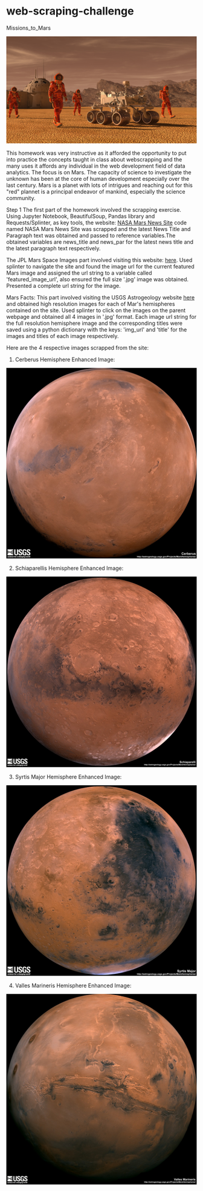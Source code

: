 # web-scraping-challenge
Missions_to_Mars

<img src="Images/mission_to_mars.PNG">


This homework was very instructive as it afforded the opportunity to put into practice the concepts taught in class about webscrapping and the many uses it affords any individual in the web development field of data analytics. The focus is on Mars. The capacity of science to investigate the unknown has been at the core of human development especially over the last century. Mars is a planet with lots of intrigues and reaching out for this "red" plannet is a principal endeavor of mankind, especially the science community.

Step 1
The first part of the homework involved the scrapping exercise. Using Jupyter Notebook, BeautifulSoup, Pandas library and Requests/Splinter, as key tools, the website: [NASA Mars News Site](https://mars.nasa.gov/news/) code named NASA Mars News Site was scrapped and the latest News Title and Paragraph text was obtained and passed to reference variables.The obtained variables are news_title and news_par for the latest news title and the latest paragraph text respectively.

The JPL Mars Space Images part involved visiting this website: [here](https://www.jpl.nasa.gov/spaceimages/?search=&category=Mars). Used splinter to navigate the site and found the image url for the current featured Mars image and assigned the url string to a variable called 'featured_image_url', also ensured the full size '.jpg' image was obtained. Presented a complete url string for the image.

Mars Facts: This part involved visiting the USGS Astrogeology website [here](https://astrogeology.usgs.gov/search/results?q=hemisphere+enhanced&k1=target&v1=Mars) and obtained high resolution images for each of Mar's hemispheres contained on the site. Used splinter to click on the images on the parent webpage and obtained all 4 images in '.jpg' format. Each image url string for the full resolution hemisphere image and the corresponding titles were saved using a python dictionary with the keys: 'img_url' and 'title' for the images and titles of each image respectively.

Here are the 4 respective images scrapped from the site:

1. Cerberus Hemisphere Enhanced Image:
<img src="Images/Cerberus_Hemisphere_image.JPG">

2. Schiaparellis Hemisphere Enhanced Image:
<img src="Images/Schiaparellis_Hemisphere_image.JPG">

3. Syrtis Major Hemisphere Enhanced Image:
<img src="Images/Syrtis_Major_Hemisphere_image.JPG">

4. Valles Marineris Hemisphere Enhanced Image:
<img src="Images/Valles_Marineris_Hemisphere_image.JPG">

